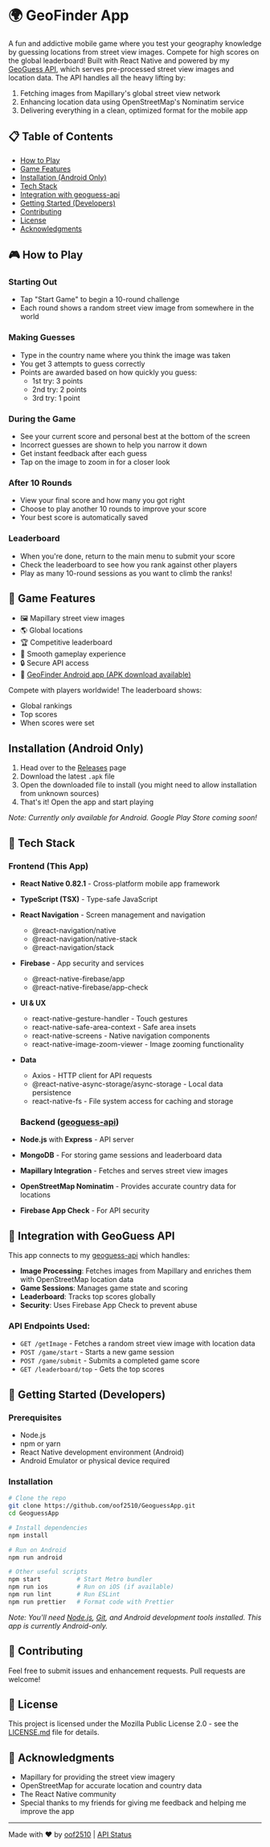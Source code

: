 # 🌍 GeoFinder App

A fun and addictive mobile game where you test your geography knowledge by guessing locations from street view images. Compete for high scores on the global leaderboard! Built with React Native and powered by my [GeoGuess API](https://geo.api.oof2510.space), which serves pre-processed street view images and location data. The API handles all the heavy lifting by:
1. Fetching images from Mapillary's global street view network
2. Enhancing location data using OpenStreetMap's Nominatim service
3. Delivering everything in a clean, optimized format for the mobile app

## 📋 Table of Contents

- [How to Play](#how-to-play)
- [Game Features](#game-features)
- [Installation (Android Only)](#installation-android-only)
- [Tech Stack](#tech-stack)
- [Integration with geoguess-api](#integration-with-geoguess-api)
- [Getting Started (Developers)](#getting-started-developers)
- [Contributing](#contributing)
- [License](#license)
- [Acknowledgments](#acknowledgments)

## 🎮 How to Play

### Starting Out
- Tap "Start Game" to begin a 10-round challenge
- Each round shows a random street view image from somewhere in the world

### Making Guesses
- Type in the country name where you think the image was taken
- You get 3 attempts to guess correctly
- Points are awarded based on how quickly you guess:
  - 1st try: 3 points
  - 2nd try: 2 points
  - 3rd try: 1 point

### During the Game
- See your current score and personal best at the bottom of the screen
- Incorrect guesses are shown to help you narrow it down
- Get instant feedback after each guess
- Tap on the image to zoom in for a closer look

### After 10 Rounds
- View your final score and how many you got right
- Choose to play another 10 rounds to improve your score
- Your best score is automatically saved

### Leaderboard
- When you're done, return to the main menu to submit your score
- Check the leaderboard to see how you rank against other players
- Play as many 10-round sessions as you want to climb the ranks!

## 🎯 Game Features

- 🖼️ Mapillary street view images
- 🌎 Global locations
- 🏆 Competitive leaderboard
- 🔄 Smooth gameplay experience
- 🔒 Secure API access
- 📱 [GeoFinder Android app (APK download available)](https://github.com/oof2510/GeoguessApp/releases/latest)

Compete with players worldwide! The leaderboard shows:
- Global rankings
- Top scores
- When scores were set

## Installation (Android Only)

1. Head over to the [Releases](https://github.com/oof2510/GeoguessApp/releases/latest) page
2. Download the latest `.apk` file
3. Open the downloaded file to install (you might need to allow installation from unknown sources)
4. That's it! Open the app and start playing

*Note: Currently only available for Android. Google Play Store coming soon!*

## 🔧 Tech Stack

### Frontend (This App)
- **React Native 0.82.1** - Cross-platform mobile app framework
- **TypeScript (TSX)** - Type-safe JavaScript
- **React Navigation** - Screen management and navigation
  - @react-navigation/native
  - @react-navigation/native-stack
  - @react-navigation/stack
- **Firebase** - App security and services
  - @react-native-firebase/app
  - @react-native-firebase/app-check
- **UI & UX**
  - react-native-gesture-handler - Touch gestures
  - react-native-safe-area-context - Safe area insets
  - react-native-screens - Native navigation components
  - react-native-image-zoom-viewer - Image zooming functionality
- **Data**
  - Axios - HTTP client for API requests
  - @react-native-async-storage/async-storage - Local data persistence
  - react-native-fs - File system access for caching and storage

  ### Backend ([geoguess-api](https://github.com/oof2510/geoguess-api))
- **Node.js** with **Express** - API server
- **MongoDB** - For storing game sessions and leaderboard data
- **Mapillary Integration** - Fetches and serves street view images
- **OpenStreetMap Nominatim** - Provides accurate country data for locations
- **Firebase App Check** - For API security

## 🔄 Integration with GeoGuess API

This app connects to my [geoguess-api](https://github.com/oof2510/geoguess-api) which handles:

- **Image Processing**: Fetches images from Mapillary and enriches them with OpenStreetMap location data
- **Game Sessions**: Manages game state and scoring
- **Leaderboard**: Tracks top scores globally
- **Security**: Uses Firebase App Check to prevent abuse

### API Endpoints Used:
- `GET /getImage` - Fetches a random street view image with location data
- `POST /game/start` - Starts a new game session
- `POST /game/submit` - Submits a completed game score
- `GET /leaderboard/top` - Gets the top scores

## 🚀 Getting Started (Developers)

### Prerequisites
- Node.js
- npm or yarn
- React Native development environment (Android)
- Android Emulator or physical device required

### Installation
```bash
# Clone the repo
git clone https://github.com/oof2510/GeoguessApp.git
cd GeoguessApp

# Install dependencies
npm install

# Run on Android
npm run android

# Other useful scripts
npm start          # Start Metro bundler
npm run ios        # Run on iOS (if available)
npm run lint       # Run ESLint
npm run prettier   # Format code with Prettier
```

*Note: You'll need [Node.js](https://nodejs.org/), [Git](https://git-scm.com/), and Android development tools installed. This app is currently Android-only.*

## 🤝 Contributing

Feel free to submit issues and enhancement requests. Pull requests are welcome!

## 📄 License

This project is licensed under the Mozilla Public License 2.0 - see the [LICENSE.md](LICENSE.md) file for details.

## 🙏 Acknowledgments

- Mapillary for providing the street view imagery
- OpenStreetMap for accurate location and country data
- The React Native community
- Special thanks to my friends for giving me feedback and helping me improve the app

---

Made with ❤️ by [oof2510](https://oof2510.space) | [API Status](https://geo.api.oof2510.space/health)
